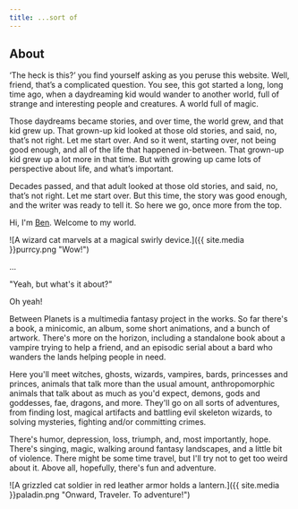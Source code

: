 ```yaml
---
title: ...sort of
---
```

## About

‘The heck is this?’ you find yourself asking as you peruse this website. Well, friend, that’s a complicated question. You see, this got started a long, long time ago, when a daydreaming kid would wander to another world, full of strange and interesting people and creatures. A world full of magic.

Those daydreams became stories, and over time, the world grew, and that kid grew up. That grown-up kid looked at those old stories, and said, no, that’s not right. Let me start over. And so it went, starting over, not being good enough, and all of the life that happened in-between. That grown-up kid grew up a lot more in that time. But with growing up came lots of perspective about life, and what’s important.

Decades passed, and that adult looked at those old stories, and said, no, that’s not right. Let me start over. But this time, the story was good enough, and the writer was ready to tell it. So here we go, once more from the top.

Hi, I'm [Ben](https://www.benickler.com). Welcome to my world.

![A wizard cat marvels at a magical swirly device.]({{ site.media }}purrcy.png "Wow!")

...

"Yeah, but what's it about?"

Oh yeah!

Between Planets is a multimedia fantasy project in the works. So far there's a book, a minicomic, an album, some short animations, and a bunch of artwork. There's more on the horizon, including a standalone book about a vampire trying to help a friend, and an episodic serial about a bard who wanders the lands helping people in need.

Here you'll meet witches, ghosts, wizards, vampires, bards, princesses and princes, animals that talk more than the usual amount, anthropomorphic animals that talk about as much as you'd expect, demons, gods and goddesses, fae, dragons, and more. They'll go on all sorts of adventures, from finding lost, magical artifacts and battling evil skeleton wizards, to solving mysteries, fighting and/or committing crimes.

There's humor, depression, loss, triumph, and, most importantly, hope. There's singing, magic, walking around fantasy landscapes, and a little bit of violence. There might be some time travel, but I'll try not to get too weird about it. Above all, hopefully, there's fun and adventure.

![A grizzled cat soldier in red leather armor holds a lantern.]({{ site.media }}paladin.png "Onward, Traveler. To adventure!")
